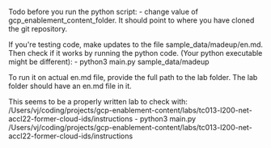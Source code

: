 Todo before you run the python script:
    - change value of gcp\_enablement\_content\_folder. It should point to where you have cloned the git repository.

If you're testing code, make updates to the file sample\_data/madeup/en.md. Then check if it works by running the python code. (Your python executable might be different):
    - python3 main.py sample\_data/madeup

To run it on actual en.md file, provide the full path to the lab folder. The lab folder should have an en.md file in it.

This seems to be a properly written lab to check with: /Users/vj/coding/projects/gcp-enablement-content/labs/tc013-l200-net-accl22-former-cloud-ids/instructions
    - python3 main.py /Users/vj/coding/projects/gcp-enablement-content/labs/tc013-l200-net-accl22-former-cloud-ids/instructions
